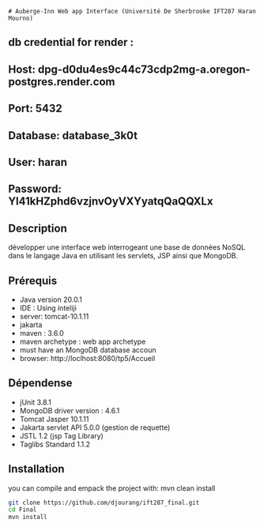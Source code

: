    # Auberge-Inn Web app Interface (Université De Sherbrooke IFT287 Haran Mourno)


## db credential for render :
## Host:	dpg-d0du4es9c44c73cdp2mg-a.oregon-postgres.render.com
## Port:	5432
## Database:	database_3k0t
## User:	haran
## Password:	Yl41kHZphd6vzjnvOyVXYyatqQaQQXLx



## Description

développer une interface web
interrogeant une base de données NoSQL dans le langage Java en utilisant les servlets, JSP ainsi
que MongoDB.

## Prérequis

- Java version 20.0.1
- IDE : Using inteliji
- server: tomcat-10.1.11
- jakarta
- maven : 3.6.0
- maven archetype : web app archetype
- must have an MongoDB database accoun
- browser: http://loclhost:8080/tp5/Accueil

## Dépendense

- jUnit 3.8.1
- MongoDB driver version : 4.6.1
- Tomcat Jasper 10.1.11
- Jakarta servlet API 5.0.0 (gestion de requette)
- JSTL 1.2 (jsp Tag Library)
- Taglibs Standard 1.1.2

## Installation

you can compile and empack the project with:
mvn clean install

```bash
git clone https://github.com/djourang/ift287_final.git
cd Final
mvn install
```
